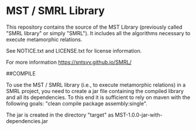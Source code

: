 # MST / SMRL Library
This repository contains the source of the MST Library (previously called "SMRL library" or simply "SMRL"). 
It includes all the algorithms necessary to execute metamorphic relations.

See NOTICE.txt and LICENSE.txt for license information.

For more information https://sntsvv.github.io/SMRL/

##COMPILE

To use the MST / SMRL library (i.e., to execute metamorphic relations) in a SMRL project, you need to create a jar file containing the compiled library and all its dependencies. To this end it is sufficient to rely on maven with the following goals: "clean compile package assembly:single".

The jar is created in the directory "target" as MST-1.0.0-jar-with-dependencies.jar

